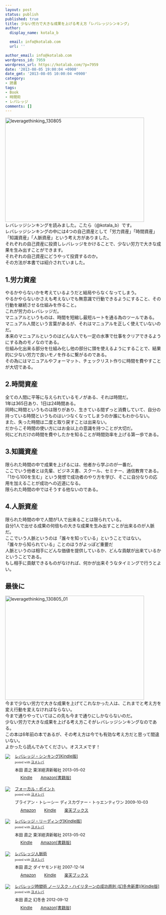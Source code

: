```yaml
---
layout: post
status: publish
published: true
title: 少ない労力で大きな成果を上げる考え方「レバレッジシンキング」
author:
  display_name: kotala_b

  email: info@kotalab.com
  url: ''

author_email: info@kotalab.com
wordpress_id: 7959
wordpress_url: https://kotalab.com/?p=7959
date: '2013-08-05 19:00:04 +0900'
date_gmt: '2013-08-05 10:00:04 +0900'
category:
- 読書
tags:
- Book
- 時間術
- レバレッジ
comments: []
---
```

<p><img src="https://kotalab.com/wp-content/uploads/leveragethinking_130805-448x336.jpg" alt="leveragethinking_130805" width="448" height="336" class="alignnone size-large wp-image-7979" /><br />
レバレッジシンキングを読みました。こたら（@kotala_b）です。<br />
レバレッジシンキングの中には4つの自己資産として「労力資産」「時間資産」「知識資産」「人脈資産」という考え方がありました。<br />
それぞれの自己資産に投資しレバレッジをかけることで、少ない労力で大きな成果を生み出すことができます。<br />
それぞれの自己資産にどうやって投資するのか。<br />
その方法が本書では紹介されていました。<br />
</p>
<!--more-->
<h2>1.労力資産</h2>
<p>やるかやらないかを考えているようだと結局やらなくなってしまう。<br />
やるかやらないかさえも考えないでも無意識で行動できるようにすること、その行動を継続させる仕組みを作ること。<br />
これが労力のレバレッジだ。<br />
マニュアルというものは、時間を短縮し最短ルートを通る為のツールである。<br />
マニュアル人間という言葉があるが、それはマニュアルを正しく使えていないのだ。<br />
本来のマニュアルというのはどんな人でも一定の水準で仕事をクリアできるようにする為のモノなのである。<br />
仕組み化出来る部分を仕組み化し他の部分に頭を使えるようにすることで、結果的に少ない労力で良いモノを作るに繋がるのである。<br />
その為にはマニュアルやフォーマット、チェックリスト作りに時間を費やすことが大切である。</p>
<h2>2.時間資産</h2>
<p>全ての人間に平等に与えられているモノがある、それは時間だ。<br />
1年は365日あり、1日は24時間ある。<br />
同時に時間というものは限りがあり、生きている間ずっと消費していて、自分の持っている時間というものはいつなくなってしまうのか誰にもわからない。<br />
また、失った時間は二度と取り戻すことは出来ない。<br />
だからこそ時間の使い方にはお金以上の意識を持つことが大切だ。<br />
何にどれだけの時間を費やしたかを知ることが時間効率を上げる第一歩である。</p>
<h2>3.知識資産</h2>
<p>限られた時間の中で成果を上げるには、他者から学ぶのが一番だ。<br />
ここでいう他者とは先輩、ビジネス書、スクール、セミナー、通信教育である。<br />
「1から100を生む」という発想で成功者のやり方を学び、そこに自分なりの応用を加えることが成功への近道になる。<br />
限られた時間の中ではそうする他ないのである。</p>
<h2>4.人脈資産</h2>
<p>限られた時間の中で人間が1人で出来ることは限られている。<br />
自分1人で出せる成果の何倍もの大きな成果を生み出すことが出来るのが人脈だ。<br />
ここでいう人脈というのは「誰々を知っている」ということではない。<br />
「誰々から知られている」ことのほうがよっぽど重要だ<br />
人脈というのは相手にどんな価値を提供しているか、どんな貢献が出来ているかということである。<br />
もし相手に貢献できるものがなければ、何かが出来そうなタイミングで行うとよい。</p>
<h2>最後に</h2>
<p><img src="https://kotalab.com/wp-content/uploads/leveragethinking_130805_01-448x336.jpg" alt="leveragethinking_130805_01" width="448" height="336" class="alignnone size-large wp-image-7978" /><br />
今まで少ない労力で大きな成果を上げてこれなかった人は、これまでと考え方を変え行動を変えなければならない。<br />
今まで通りやっていてはこの先も今まで通りにしかならないのだ。<br />
少ない労力で大きな成果を上げる考え方こそがレバレッジシンキングなのである。<br />
この本は6年前の本であるが、その考え方は今でも有効な考え方だと思って間違いない。<br />
よかったら読んでみてください。オススメです！</p>
<div class="booklink-box" style="text-align:left;padding-bottom:20px;font-size:small;/zoom: 1;overflow: hidden;">
<div class="booklink-image" style="float:left;margin:0 15px 10px 0;"><a href="http://c.af.moshimo.com/af/c/click?a_id=374940&p_id=170&pc_id=185&pl_id=4062&s_v=b5Rz2P0601xu&url=http%3A%2F%2Fwww.amazon.co.jp%2Fexec%2Fobidos%2FASIN%2FB00979OUVA%2Fref%3Dnosim" name="booklink" rel="nofollow" target="_blank"><img src="https://images-fe.ssl-images-amazon.com/images/I/51q6t1PJ94L._SL160_.jpg" style="border: none;" /></a></div>
<div class="booklink-info" style="line-height:120%;/zoom: 1;overflow: hidden;">
<div class="booklink-name" style="margin-bottom:10px;line-height:120%"><a href="http://c.af.moshimo.com/af/c/click?a_id=374940&p_id=170&pc_id=185&pl_id=4062&s_v=b5Rz2P0601xu&url=http%3A%2F%2Fwww.amazon.co.jp%2Fexec%2Fobidos%2FASIN%2FB00979OUVA%2Fref%3Dnosim" rel="nofollow" name="booklink" target="_blank">レバレッジ・シンキング[Kindle版]</a>
<div class="booklink-powered-date" style="font-size:8pt;margin-top:5px;font-family:verdana;line-height:120%">posted with <a href="https://yomereba.com" target="_blank">ヨメレバ</a></div>
</div>
<div class="booklink-detail" style="margin-bottom:5px;">本田 直之 東洋経済新報社 2013-05-02    </div>
<div class="booklink-link2" style="margin-top:10px;">
<div class="shoplinkkindle" style="display:inline;margin-right:5px;background: url('https://img.yomereba.com/tam_y.gif') 0 0 no-repeat;padding: 2px 0 2px 18px;white-space: nowrap;"><a href="http://c.af.moshimo.com/af/c/click?a_id=374940&p_id=170&pc_id=185&pl_id=4062&s_v=b5Rz2P0601xu&url=http%3A%2F%2Fwww.amazon.co.jp%2Fexec%2Fobidos%2FASIN%2FB00979OUVA%2F" rel="nofollow" target="_blank" >Kindle</a></div>
<div class="shoplinkamazon" style="display:inline;margin-right:5px;background: url('https://img.yomereba.com/tam_y.gif') 0 0 no-repeat;padding: 2px 0 2px 18px;white-space: nowrap;"><a href="http://c.af.moshimo.com/af/c/click?a_id=374940&p_id=170&pc_id=185&pl_id=4062&s_v=b5Rz2P0601xu&url=http%3A%2F%2Fwww.amazon.co.jp%2Fexec%2Fobidos%2FASIN%2F4492042806%2F" rel="nofollow" target="_blank" title="アマゾン" >Amazon[書籍版]</a></div>
</div>
</div>
<div class="booklink-footer" style="clear: left"></div>
</div>
<div class="booklink-box" style="text-align:left;padding-bottom:20px;font-size:small;/zoom: 1;overflow: hidden;">
<div class="booklink-image" style="float:left;margin:0 15px 10px 0;"><a href="http://c.af.moshimo.com/af/c/click?a_id=374940&p_id=170&pc_id=185&pl_id=4062&s_v=b5Rz2P0601xu&url=http%3A%2F%2Fwww.amazon.co.jp%2Fexec%2Fobidos%2FASIN%2F4887597460%2Fref%3Dnosim" name="booklink" rel="nofollow" target="_blank"><img src="https://images-fe.ssl-images-amazon.com/images/I/418J55UaMQL._SL160_.jpg" style="border: none;" /></a></div>
<div class="booklink-info" style="line-height:120%;/zoom: 1;overflow: hidden;">
<div class="booklink-name" style="margin-bottom:10px;line-height:120%"><a href="http://c.af.moshimo.com/af/c/click?a_id=374940&p_id=170&pc_id=185&pl_id=4062&s_v=b5Rz2P0601xu&url=http%3A%2F%2Fwww.amazon.co.jp%2Fexec%2Fobidos%2FASIN%2F4887597460%2Fref%3Dnosim" rel="nofollow" name="booklink" target="_blank">フォーカル・ポイント</a>
<div class="booklink-powered-date" style="font-size:8pt;margin-top:5px;font-family:verdana;line-height:120%">posted with <a href="https://yomereba.com" target="_blank">ヨメレバ</a></div>
</div>
<div class="booklink-detail" style="margin-bottom:5px;">ブライアン・トレーシー ディスカヴァー・トゥエンティワン 2009-10-03    </div>
<div class="booklink-link2" style="margin-top:10px;">
<div class="shoplinkamazon" style="display:inline;margin-right:5px;background: url('https://img.yomereba.com/tam_y.gif') 0 0 no-repeat;padding: 2px 0 2px 18px;white-space: nowrap;"><a href="http://c.af.moshimo.com/af/c/click?a_id=374940&p_id=170&pc_id=185&pl_id=4062&s_v=b5Rz2P0601xu&url=http%3A%2F%2Fwww.amazon.co.jp%2Fexec%2Fobidos%2FASIN%2F4887597460%2Fref%3Dnosim" rel="nofollow" target="_blank" title="アマゾン" >Amazon</a></div>
<div class="shoplinkkindle" style="display:inline;margin-right:5px;background: url('https://img.yomereba.com/tam_y.gif') 0 0 no-repeat;padding: 2px 0 2px 18px;white-space: nowrap;"><a href="http://c.af.moshimo.com/af/c/click?a_id=374940&p_id=170&pc_id=185&pl_id=4062&s_v=b5Rz2P0601xu&url=http%3A%2F%2Fwww.amazon.co.jp%2Fgp%2Fsearch%3Fkeywords%3D%2583t%2583H%2581%255B%2583J%2583%258B%2581E%2583%257C%2583C%2583%2593%2583g%26__mk_ja_JP%3D%2583J%2583%255E%2583J%2583i%26url%3Dnode%253D2275256051" rel="nofollow" target="_blank" >Kindle</a></div>
<div class="shoplinkrakuten" style="display:inline;margin-right:5px;background: url('https://img.yomereba.com/tam_y.gif') 0 -50px no-repeat;padding: 2px 0 2px 18px;white-space: nowrap;"><a href="http://c.af.moshimo.com/af/c/click?a_id=374941&p_id=56&pc_id=56&pl_id=637&s_v=b5Rz2P0601xu&url=http%3A%2F%2Fbooks.rakuten.co.jp%2Frb%2F6198900%2F" rel="nofollow" target="_blank" title="楽天ブックス" >楽天ブックス</a></div>
</div>
</div>
<div class="booklink-footer" style="clear: left"></div>
</div>
<div class="booklink-box" style="text-align:left;padding-bottom:20px;font-size:small;/zoom: 1;overflow: hidden;">
<div class="booklink-image" style="float:left;margin:0 15px 10px 0;"><a href="http://c.af.moshimo.com/af/c/click?a_id=374940&p_id=170&pc_id=185&pl_id=4062&s_v=b5Rz2P0601xu&url=http%3A%2F%2Fwww.amazon.co.jp%2Fexec%2Fobidos%2FASIN%2FB00978ZRTU%2Fref%3Dnosim" name="booklink" rel="nofollow" target="_blank"><img src="https://images-fe.ssl-images-amazon.com/images/I/51mchcS7SiL._SL160_.jpg" style="border: none;" /></a></div>
<div class="booklink-info" style="line-height:120%;/zoom: 1;overflow: hidden;">
<div class="booklink-name" style="margin-bottom:10px;line-height:120%"><a href="http://c.af.moshimo.com/af/c/click?a_id=374940&p_id=170&pc_id=185&pl_id=4062&s_v=b5Rz2P0601xu&url=http%3A%2F%2Fwww.amazon.co.jp%2Fexec%2Fobidos%2FASIN%2FB00978ZRTU%2Fref%3Dnosim" rel="nofollow" name="booklink" target="_blank">レバレッジ・リーディング[Kindle版]</a>
<div class="booklink-powered-date" style="font-size:8pt;margin-top:5px;font-family:verdana;line-height:120%">posted with <a href="https://yomereba.com" target="_blank">ヨメレバ</a></div>
</div>
<div class="booklink-detail" style="margin-bottom:5px;">本田 直之 東洋経済新報社 2013-05-02    </div>
<div class="booklink-link2" style="margin-top:10px;">
<div class="shoplinkkindle" style="display:inline;margin-right:5px;background: url('https://img.yomereba.com/tam_y.gif') 0 0 no-repeat;padding: 2px 0 2px 18px;white-space: nowrap;"><a href="http://c.af.moshimo.com/af/c/click?a_id=374940&p_id=170&pc_id=185&pl_id=4062&s_v=b5Rz2P0601xu&url=http%3A%2F%2Fwww.amazon.co.jp%2Fexec%2Fobidos%2FASIN%2FB00978ZRTU%2F" rel="nofollow" target="_blank" >Kindle</a></div>
<div class="shoplinkamazon" style="display:inline;margin-right:5px;background: url('https://img.yomereba.com/tam_y.gif') 0 0 no-repeat;padding: 2px 0 2px 18px;white-space: nowrap;"><a href="http://c.af.moshimo.com/af/c/click?a_id=374940&p_id=170&pc_id=185&pl_id=4062&s_v=b5Rz2P0601xu&url=http%3A%2F%2Fwww.amazon.co.jp%2Fexec%2Fobidos%2FASIN%2F4492042695%2F" rel="nofollow" target="_blank" title="アマゾン" >Amazon[書籍版]</a></div>
</div>
</div>
<div class="booklink-footer" style="clear: left"></div>
</div>
<div class="booklink-box" style="text-align:left;padding-bottom:20px;font-size:small;/zoom: 1;overflow: hidden;">
<div class="booklink-image" style="float:left;margin:0 15px 10px 0;"><a href="http://c.af.moshimo.com/af/c/click?a_id=374940&p_id=170&pc_id=185&pl_id=4062&s_v=b5Rz2P0601xu&url=http%3A%2F%2Fwww.amazon.co.jp%2Fexec%2Fobidos%2FASIN%2F4478002754%2Fref%3Dnosim" name="booklink" rel="nofollow" target="_blank"><img src="https://images-fe.ssl-images-amazon.com/images/I/41vVRaHG7ZL._SL160_.jpg" style="border: none;" /></a></div>
<div class="booklink-info" style="line-height:120%;/zoom: 1;overflow: hidden;">
<div class="booklink-name" style="margin-bottom:10px;line-height:120%"><a href="http://c.af.moshimo.com/af/c/click?a_id=374940&p_id=170&pc_id=185&pl_id=4062&s_v=b5Rz2P0601xu&url=http%3A%2F%2Fwww.amazon.co.jp%2Fexec%2Fobidos%2FASIN%2F4478002754%2Fref%3Dnosim" rel="nofollow" name="booklink" target="_blank">レバレッジ人脈術</a>
<div class="booklink-powered-date" style="font-size:8pt;margin-top:5px;font-family:verdana;line-height:120%">posted with <a href="https://yomereba.com" target="_blank">ヨメレバ</a></div>
</div>
<div class="booklink-detail" style="margin-bottom:5px;">本田 直之 ダイヤモンド社 2007-12-14    </div>
<div class="booklink-link2" style="margin-top:10px;">
<div class="shoplinkamazon" style="display:inline;margin-right:5px;background: url('https://img.yomereba.com/tam_y.gif') 0 0 no-repeat;padding: 2px 0 2px 18px;white-space: nowrap;"><a href="http://c.af.moshimo.com/af/c/click?a_id=374940&p_id=170&pc_id=185&pl_id=4062&s_v=b5Rz2P0601xu&url=http%3A%2F%2Fwww.amazon.co.jp%2Fexec%2Fobidos%2FASIN%2F4478002754%2Fref%3Dnosim" rel="nofollow" target="_blank" title="アマゾン" >Amazon</a></div>
<div class="shoplinkkindle" style="display:inline;margin-right:5px;background: url('https://img.yomereba.com/tam_y.gif') 0 0 no-repeat;padding: 2px 0 2px 18px;white-space: nowrap;"><a href="http://c.af.moshimo.com/af/c/click?a_id=374940&p_id=170&pc_id=185&pl_id=4062&s_v=b5Rz2P0601xu&url=http%3A%2F%2Fwww.amazon.co.jp%2Fgp%2Fsearch%3Fkeywords%3D%2583%258C%2583o%2583%258C%2583b%2583W%2590l%2596%25AC%258Fp%26__mk_ja_JP%3D%2583J%2583%255E%2583J%2583i%26url%3Dnode%253D2275256051" rel="nofollow" target="_blank" >Kindle</a></div>
<div class="shoplinkrakuten" style="display:inline;margin-right:5px;background: url('https://img.yomereba.com/tam_y.gif') 0 -50px no-repeat;padding: 2px 0 2px 18px;white-space: nowrap;"><a href="http://c.af.moshimo.com/af/c/click?a_id=374941&p_id=56&pc_id=56&pl_id=637&s_v=b5Rz2P0601xu&url=http%3A%2F%2Fbooks.rakuten.co.jp%2Frb%2F5149937%2F" rel="nofollow" target="_blank" title="楽天ブックス" >楽天ブックス</a></div>
</div>
</div>
<div class="booklink-footer" style="clear: left"></div>
</div>
<div class="booklink-box" style="text-align:left;padding-bottom:20px;font-size:small;/zoom: 1;overflow: hidden;">
<div class="booklink-image" style="float:left;margin:0 15px 10px 0;"><a href="http://c.af.moshimo.com/af/c/click?a_id=374940&p_id=170&pc_id=185&pl_id=4062&s_v=b5Rz2P0601xu&url=http%3A%2F%2Fwww.amazon.co.jp%2Fexec%2Fobidos%2FASIN%2FB009CTUGIQ%2Fref%3Dnosim" name="booklink" rel="nofollow" target="_blank"><img src="https://images-fe.ssl-images-amazon.com/images/I/41nvQliBviL._SL160_.jpg" style="border: none;" /></a></div>
<div class="booklink-info" style="line-height:120%;/zoom: 1;overflow: hidden;">
<div class="booklink-name" style="margin-bottom:10px;line-height:120%"><a href="http://c.af.moshimo.com/af/c/click?a_id=374940&p_id=170&pc_id=185&pl_id=4062&s_v=b5Rz2P0601xu&url=http%3A%2F%2Fwww.amazon.co.jp%2Fexec%2Fobidos%2FASIN%2FB009CTUGIQ%2Fref%3Dnosim" rel="nofollow" name="booklink" target="_blank">レバレッジ時間術 ノーリスク・ハイリターンの成功原則 (幻冬舎新書)[Kindle版]</a>
<div class="booklink-powered-date" style="font-size:8pt;margin-top:5px;font-family:verdana;line-height:120%">posted with <a href="https://yomereba.com" target="_blank">ヨメレバ</a></div>
</div>
<div class="booklink-detail" style="margin-bottom:5px;">本田 直之 幻冬舎 2012-09-12    </div>
<div class="booklink-link2" style="margin-top:10px;">
<div class="shoplinkkindle" style="display:inline;margin-right:5px;background: url('https://img.yomereba.com/tam_y.gif') 0 0 no-repeat;padding: 2px 0 2px 18px;white-space: nowrap;"><a href="http://c.af.moshimo.com/af/c/click?a_id=374940&p_id=170&pc_id=185&pl_id=4062&s_v=b5Rz2P0601xu&url=http%3A%2F%2Fwww.amazon.co.jp%2Fexec%2Fobidos%2FASIN%2FB009CTUGIQ%2F" rel="nofollow" target="_blank" >Kindle</a></div>
<div class="shoplinkamazon" style="display:inline;margin-right:5px;background: url('https://img.yomereba.com/tam_y.gif') 0 0 no-repeat;padding: 2px 0 2px 18px;white-space: nowrap;"><a href="http://c.af.moshimo.com/af/c/click?a_id=374940&p_id=170&pc_id=185&pl_id=4062&s_v=b5Rz2P0601xu&url=http%3A%2F%2Fwww.amazon.co.jp%2Fexec%2Fobidos%2FASIN%2F4344980395%2F" rel="nofollow" target="_blank" title="アマゾン" >Amazon[書籍版]</a></div>
</div>
</div>
<div class="booklink-footer" style="clear: left"></div>
</div>
